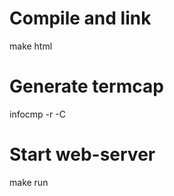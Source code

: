 Compile and link
================
make html

Generate termcap
================
infocmp -r -C

Start web-server
================
make run
